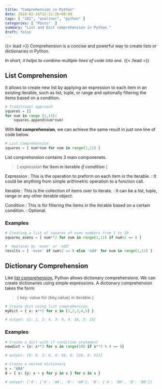 ```yaml
---
title: "Comprehension in Python"
date: 2024-02-16T12:12:26+08:00
tags: [ "101", "oneliner", "python" ]
categories: [ "Posts"  ]
summary: "List and Dict comprehension in Python."
draft: false
---
```

{{< lead >}}
Comprehension is a concise and powerful way to create lists or dictionaries in Python. 

*In short, it helps to combine multiple lines of code into one.*
{{< /lead >}}

## List Comprehension

It allows to create new list by applying an expression to each item in an existing iterable, such as list, tuple, or range and optionally filtering the items based on a condition.

```python
# Traditional approach
squares = []
for num in range (1,11):
    squares.append(num*num)
```

With **list comprehension**, we can achieve the same result in just one line of code below.

```python
# List Comprehension
squares = [ num*num for num in range(1,11) ]
```

List comprehsnsion contains 3 main componenets.

> [ *expression* **for item in iterable** ***if condition*** ]

Expression
: This is the operation to preform on each item in the iterable.
: It could be anything from simple arithmetric operation to a function call.

Iterable
: This is the collection of items over to iterate.
: It can be a list, tuple, range or any other iterable object.

Condition
: This is for filtering the items in the iterable based on a certain condition.
: Optional.

### Examples

```python
# Creating a list of squares of even numbers from 1 to 10
squares_evens = [ num**2 for num in range(1,11) if num%2 == 0 ] 
```

```python
#  Replaces by 'even' or 'odd'
results = [ 'even' if num%2 == 0 else 'odd' for num in range(1,11) ]
```

## Dictionary Comprehension

Like [list comprehension](#list-comprehension), Python allows dictionary comprehensions. 
We can create dictionaries using simple expressions.
A dictionary comprehension takes the form:

> { key: value for (key,value) in iterable }

```python
# Create dict using list comprehension
myDict = { x: x**2 for x in [1,2,3,4,5] }

# output: {1: 1, 2: 4, 3: 9, 4: 16, 5: 25}
```

### Examples

```python
# Create a dict with if condition statement
newdict = {x: x**3 for x in range(10) if x**3 % 4 == 0}

# output: {0: 0, 2: 8, 4: 64, 6: 216, 8: 512}
```


```python
# Create a nested dictionary
s = "ABA"
d = { x: {y: x + y for y in s } for x in s }

# output: {'A': {'A': 'AA', 'B': 'AB'}, 'B': {'A': 'BA', 'B': 'BB'}}
```


